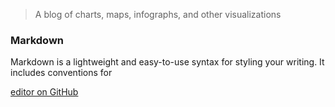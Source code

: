 
> A blog of charts, maps, infographs, and other visualizations

### Markdown

Markdown is a lightweight and easy-to-use syntax for styling your writing. It includes conventions for





[editor on GitHub](https://github.com/ychenzgithub/ychenzgithub.github.io/edit/master/index.md)
